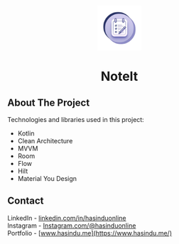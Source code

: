 <div align="center">
    <a>
        <img src="/noteicon.png" alt="Logo" width="100" height="100">
    </a>
    <h1 align="center">NoteIt</h1>

</div>

## About The Project


Technologies and libraries used in this project:
<ul>
  <li>Kotlin</li>
  <li>Clean Architecture</li>
  <li>MVVM</li>
  <li>Room</li>
  <li>Flow</li>
  <li>Hilt</li>
  <li>Material You Design</li>
</ul>

## Contact

LinkedIn - [linkedin.com/in/hasinduonline](https://linkedin.com/in/hasinduonline)<br />
Instagram - [Instagram.com/@hasinduonline](https://www.instagram.com/hasinduonline/)<br />
Portfolio - [www.hasindu.me](https://www.hasindu.me/)<br />


